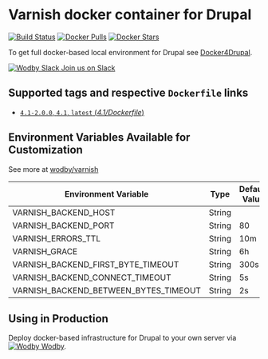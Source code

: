 # Varnish docker container for Drupal

[![Build Status](https://travis-ci.org/wodby/drupal-varnish.svg?branch=master)](https://travis-ci.org/wodby/drupal-varnish)
[![Docker Pulls](https://img.shields.io/docker/pulls/wodby/drupal-varnish.svg)](https://hub.docker.com/r/wodby/drupal-varnish)
[![Docker Stars](https://img.shields.io/docker/stars/wodby/drupal-varnish.svg)](https://hub.docker.com/r/wodby/drupal-varnish)

To get full docker-based local environment for Drupal see [Docker4Drupal](http://docker4drupal.org).

[![Wodby Slack](https://www.google.com/s2/favicons?domain=www.slack.com) Join us on Slack](https://slack.wodby.com/)

## Supported tags and respective `Dockerfile` links

- [`4.1-2.0.0`, `4.1`, `latest` (*4.1/Dockerfile*)](https://github.com/wodby/drupal-varnish/tree/master/4.1/Dockerfile)

## Environment Variables Available for Customization

See more at [wodby/varnish](https://github.com/wodby/varnish)

| Environment Variable | Type | Default Value | Required | Description |
| -------------------- | -----| ------------- | -------- | ----------- |
| VARNISH_BACKEND_HOST                  | String |          | ✓ | |
| VARNISH_BACKEND_PORT                  | String | 80       |   | |
| VARNISH_ERRORS_TTL                    | String | 10m      |   | | 
| VARNISH_GRACE                         | String | 6h       |   | |
| VARNISH_BACKEND_FIRST_BYTE_TIMEOUT    | String | 300s     |   | |
| VARNISH_BACKEND_CONNECT_TIMEOUT       | String | 5s       |   | |
| VARNISH_BACKEND_BETWEEN_BYTES_TIMEOUT | String | 2s       |   | |

## Using in Production

Deploy docker-based infrastructure for Drupal to your own server via [![Wodby](https://www.google.com/s2/favicons?domain=wodby.com) Wodby](https://wodby.com).
